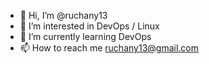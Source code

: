 - 👋 Hi, I’m @ruchany13
- 👀 I’m interested in DevOps / Linux
- 🌱 I’m currently learning DevOps 
- 📫 How to reach me ruchany13@gmail.com

<!---
ruchany13/ruchany13 is a ✨ special ✨ repository because its `README.md` (this file) appears on your GitHub profile.
You can click the Preview link to take a look at your changes.
--->
